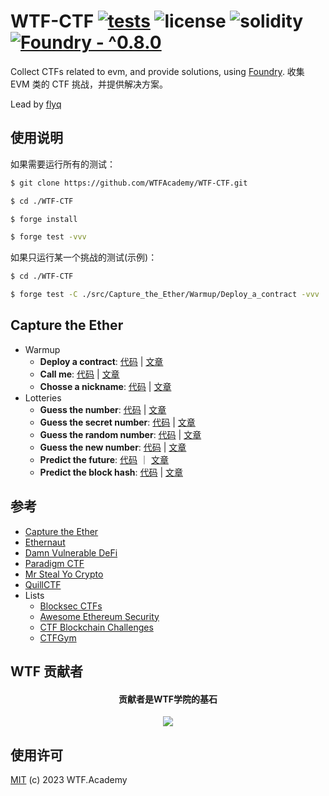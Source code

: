 # WTF-CTF [![tests](https://github.com/WTFAcademy/WTF-CTF/actions/workflows/ci.yml/badge.svg?label=tests)](https://github.com/WTFAcademy/WTF-CTF/actions/workflows/ci.yml) ![license](https://img.shields.io/github/license/WTFAcademy/WTF-CTF?label=license) ![solidity](https://img.shields.io/badge/solidity-^0.8.19-green) [![Foundry - ^0.8.0](https://img.shields.io/static/v1?label=Foundry&message=^0.8.0&color=black&logo=ethereum&logoColor=white)](https://book.getfoundry.sh/)


Collect CTFs related to evm, and provide solutions, using [Foundry](https://book.getfoundry.sh/). 收集 EVM 类的 CTF 挑战，并提供解决方案。

Lead by [flyq](https://github.com/flyq)

## 使用说明

如果需要运行所有的测试：
```sh
$ git clone https://github.com/WTFAcademy/WTF-CTF.git

$ cd ./WTF-CTF

$ forge install

$ forge test -vvv 
```

如果只运行某一个挑战的测试(示例)：
```sh
$ cd ./WTF-CTF

$ forge test -C ./src/Capture_the_Ether/Warmup/Deploy_a_contract -vvv
```

## Capture the Ether

- Warmup
  - **Deploy a contract**: [代码](./src/Capture_the_Ether/Warmup/Deploy_a_contract/DeployChallenge.s.sol) | [文章](./src/Capture_the_Ether/Warmup/Deploy_a_contract/README.md)
  - **Call me**: [代码](./src/Capture_the_Ether/Warmup/Call_me/CallMeChallenge.t.sol) | [文章](./src/Capture_the_Ether/Warmup/Call_me/README.md)
  - **Chosse a nickname**: [代码](./src/Capture_the_Ether/Warmup/Choose_a_nickname/NicknameChallenge.t.sol) | [文章](./src/Capture_the_Ether/Warmup/Choose_a_nickname/README.md)
- Lotteries
  - **Guess the number**: [代码](./src/Capture_the_Ether/Lotteries/Guess_the_number/GuessTheNumberChallenge.t.sol) | [文章](./src/Capture_the_Ether/Lotteries/Guess_the_number/README.md)
  - **Guess the secret number**: [代码](./src/Capture_the_Ether/Lotteries/Guess_the_secret_number/GuessTheSecretNumberChallenge.t.sol) | [文章](./src/Capture_the_Ether/Lotteries/Guess_the_secret_number/README.md)
  - **Guess the random number**: [代码](./src/Capture_the_Ether/Lotteries/Guess_the_random_number/GuessTheRandomNumberChallenge.t.sol) | [文章](./src/Capture_the_Ether/Lotteries/Guess_the_random_number/README.md)
  - **Guess the new number**: [代码](./src/Capture_the_Ether/Lotteries/Guess_the_new_number/Attacker.sol) | [文章](./src/Capture_the_Ether/Lotteries/Guess_the_new_number/README.md)
  - **Predict the future**: [代码](./src/Capture_the_Ether/Lotteries/Predict_the_future/Attacker.sol) ｜ [文章](./src/Capture_the_Ether/Lotteries/Predict_the_future/README.md)
  - **Predict the block hash**: [代码]() | [文章]()

## 参考

* [Capture the Ether](https://capturetheether.com/)
* [Ethernaut](https://ethernaut.openzeppelin.com/)
* [Damn Vulnerable DeFi](https://www.damnvulnerabledefi.xyz/)
* [Paradigm CTF](https://ctf.paradigm.xyz/)
* [Mr Steal Yo Crypto](https://mrstealyocrypto.xyz/)
* [QuillCTF](https://quillctf.super.site/)
* Lists
  * [Blocksec CTFs](https://github.com/blockthreat/blocksec-ctfs)
  * [Awesome Ethereum Security](https://github.com/crytic/awesome-ethereum-security)
  * [CTF Blockchain Challenges](https://github.com/minaminao/ctf-blockchain)
  * [CTFGym](https://github.com/PumpkingWok/CTFGym)



## WTF 贡献者
<div align="center">
  <h4 align="center">
    贡献者是WTF学院的基石
  </h4>
  <a href="https://github.com/WTFAcademy/WTF-CTF/graphs/contributors">
    <img src="https://contrib.rocks/image?repo=WTFAcademy/WTF-CTF" />
  </a>
</div>

## 使用许可
[MIT](LICENSE) (c) 2023 WTF.Academy
